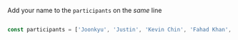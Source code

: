 
Add your name to the `participants` on the *same* line

```js

const participants = ['Joonkyu', 'Justin', 'Kevin Chin', 'Fahad Khan', 'Johnny', 'Ismail Patel', 'Cielo']

```
